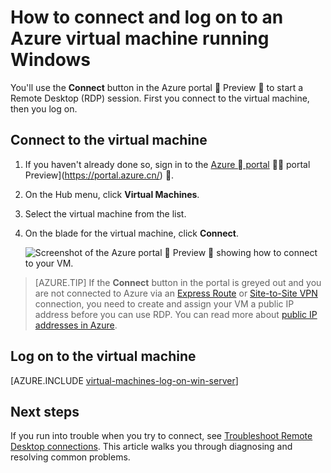 <properties
	pageTitle="Connect to a Windows Server VM | Azure"
	description="Learn how to connect and log on to a Windows VM using the Azure portal and the Resource Manager deployment model."
	services="virtual-machines-windows"
	documentationCenter=""
	authors="cynthn"
	manager="timlt"
	editor="tysonn"
	tags="azure-resource-manager"/>

<tags
	ms.service="virtual-machines-windows"
	ms.workload="infrastructure-services"
	ms.tgt_pltfrm="vm-windows"
	ms.devlang="na"
	ms.topic="get-started-article"
	ms.date="07/28/2016"
	wacn.date=""
	ms.author="cynthn"/>

# How to connect and log on to an Azure virtual machine running Windows 


You'll use the **Connect** button in the Azure portal  Preview  to start a Remote Desktop (RDP) session. First you connect to the virtual machine, then you log on.

## Connect to the virtual machine

1. If you haven't already done so, sign in to the [Azure  portal](https://portal.azure.cn/)  portal Preview](https://portal.azure.cn/) .

2.	On the Hub menu, click **Virtual Machines**.

3.	Select the virtual machine from the list.

4. On the blade for the virtual machine, click **Connect**.

	![Screenshot of the Azure portal  Preview  showing how to connect to your VM.](./media/virtual-machines-windows-connect-logon/connect.png)
	
 > [AZURE.TIP] If the **Connect** button in the portal is greyed out and you are not connected to Azure via an [Express Route](/documentation/articles/expressroute-introduction/) or [Site-to-Site VPN](/documentation/articles/vpn-gateway-howto-site-to-site-resource-manager-portal/) connection, you need to create and assign your VM a public IP address before you can use RDP. You can read more about [public IP addresses in Azure](/documentation/articles/virtual-network-ip-addresses-overview-arm/).

## Log on to the virtual machine

[AZURE.INCLUDE [virtual-machines-log-on-win-server](../../includes/virtual-machines-log-on-win-server.md)]


## Next steps

If you run into trouble when you try to connect, see [Troubleshoot Remote Desktop connections](/documentation/articles/virtual-machines-windows-troubleshoot-rdp-connection/). This article walks you through diagnosing and resolving common problems.

